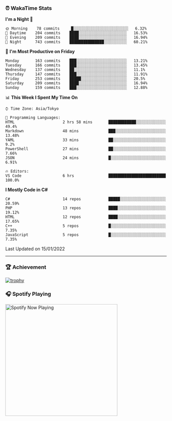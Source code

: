 ### ⏰ WakaTime Stats


<!--START_SECTION:waka-->
**I'm a Night 🦉** 

```text
🌞 Morning    78 commits     █░░░░░░░░░░░░░░░░░░░░░░░░   6.32% 
🌆 Daytime    204 commits    ████░░░░░░░░░░░░░░░░░░░░░   16.53% 
🌃 Evening    209 commits    ████░░░░░░░░░░░░░░░░░░░░░   16.94% 
🌙 Night      743 commits    ███████████████░░░░░░░░░░   60.21%

```
📅 **I'm Most Productive on Friday** 

```text
Monday       163 commits    ███░░░░░░░░░░░░░░░░░░░░░░   13.21% 
Tuesday      166 commits    ███░░░░░░░░░░░░░░░░░░░░░░   13.45% 
Wednesday    137 commits    ██░░░░░░░░░░░░░░░░░░░░░░░   11.1% 
Thursday     147 commits    ███░░░░░░░░░░░░░░░░░░░░░░   11.91% 
Friday       253 commits    █████░░░░░░░░░░░░░░░░░░░░   20.5% 
Saturday     209 commits    ████░░░░░░░░░░░░░░░░░░░░░   16.94% 
Sunday       159 commits    ███░░░░░░░░░░░░░░░░░░░░░░   12.88%

```


📊 **This Week I Spent My Time On** 

```text
⌚︎ Time Zone: Asia/Tokyo

💬 Programming Languages: 
HTML                     2 hrs 58 mins       ████████████░░░░░░░░░░░░░   49.4% 
Markdown                 48 mins             ███░░░░░░░░░░░░░░░░░░░░░░   13.48% 
YAML                     33 mins             ██░░░░░░░░░░░░░░░░░░░░░░░   9.2% 
PowerShell               27 mins             ██░░░░░░░░░░░░░░░░░░░░░░░   7.66% 
JSON                     24 mins             █░░░░░░░░░░░░░░░░░░░░░░░░   6.91%

🔥 Editors: 
VS Code                  6 hrs               █████████████████████████   100.0%

```

**I Mostly Code in C#** 

```text
C#                       14 repos            █████░░░░░░░░░░░░░░░░░░░░   20.59% 
PHP                      13 repos            ████░░░░░░░░░░░░░░░░░░░░░   19.12% 
HTML                     12 repos            ████░░░░░░░░░░░░░░░░░░░░░   17.65% 
C++                      5 repos             █░░░░░░░░░░░░░░░░░░░░░░░░   7.35% 
JavaScript               5 repos             █░░░░░░░░░░░░░░░░░░░░░░░░   7.35%

```



 Last Updated on 15/01/2022
<!--END_SECTION:waka-->

---

### 🏆 Achievement

[![trophy](https://github-profile-trophy.vercel.app/?username=Slime-hatena&theme=flat&no-bg=true&no-frame=true&column=8)](https://github.com/ryo-ma/github-profile-trophy)

### 🎧 Spotify Playing

[<img src="https://spotify-now-playing-slime-hatena.vercel.app/api/spotify-playing" alt="Spotify Now Playing" width="350" />](https://open.spotify.com/user/slime_hatena)

<!--
**Slime-hatena/Slime-hatena** is a ✨ _special_ ✨ repository because its `README.md` (this file) appears on your GitHub profile.

Here are some ideas to get you started:

- 🔭 I’m currently working on ...
- 🌱 I’m currently learning ...
- 👯 I’m looking to collaborate on ...
- 🤔 I’m looking for help with ...
- 💬 Ask me about ...
- 📫 How to reach me: ...
- 😄 Pronouns: ...
- ⚡ Fun fact: ...
-->
